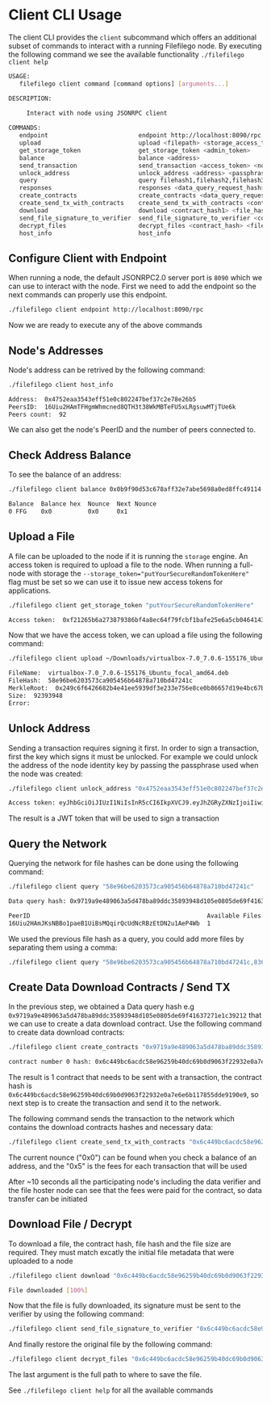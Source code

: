 # Client CLI Usage

The client CLI provides the `client` subcommand which offers an additional subset of commands to interact with a running Filefilego node.
By executing the following command we see the available functionality `./filefilego client help`
```bash
USAGE:
   filefilego client command [command options] [arguments...]

DESCRIPTION:
   
     Interact with node using JSONRPC client

COMMANDS:
   endpoint                         endpoint http://localhost:8090/rpc
   upload                           upload <filepath> <storage_access_token> <node_hash>
   get_storage_token                get_storage_token <admin_token>
   balance                          balance <address>
   send_transaction                 send_transaction <access_token> <nounce> <data> <from_address> <to_address> <tx_value> <tx_fees>
   unlock_address                   unlock_address <address> <passphrase>
   query                            query filehash1,filehash2,filehash3
   responses                        responses <data_query_request_hash>
   create_contracts                 create_contracts <data_query_request_hash>
   create_send_tx_with_contracts    create_send_tx_with_contracts <contract_hash1,contract_hash2> <jwt_access_token> <current_nounce> <each_tx_fee>
   download                         download <contract_hash1> <file_hash> <file_size>
   send_file_signature_to_verifier  send_file_signature_to_verifier <contract_hash1> <file_hash>
   decrypt_files                    decrypt_files <contract_hash> <file_hash1,file_hash2> <file1_merkle_root_hash,file2_merkle_root_hash> <restore_full_path_file1,restore_full_path_file2>
   host_info                        host_info
```

## Configure Client with Endpoint

When running a node, the default JSONRPC2.0 server port is `8090` which we can use to interact with the node. First we need to add the endpoint so the next commands can 
properly use this endpoint. 

```bash
./filefilego client endpoint http://localhost:8090/rpc
```

Now we are ready to execute any of the above commands

## Node's Addresses

Node's address can be retrived by the following command:

```bash
./filefilego client host_info

Address:  0x4752eaa3543eff51e0c802247bef37c2e78e26b5
PeersID:  16Uiu2HAmTFHgmWhmcned8QTH3t38WkMBTeFU5xLRgsuwMTjTUe6k
Peers count:  92
```

We can also get the node's PeerID and the number of peers connected to.

## Check Address Balance

To see the balance of an address:

```bash
./filefilego client balance 0x0b9f90d53c678aff32e7abe5698a0ed8ffc49114

Balance  Balance hex  Nounce  Next Nounce  
0 FFG    0x0          0x0     0x1          


```

## Upload a File

A file can be uploaded to the node if it is running the `storage` engine. An access token is required to upload a file to the node. When running a full-node with storage
the `--storage_token="putYourSecureRandomTokenHere"` flag must be set so we can use it to issue new access tokens for applications.

```bash
./filefilego client get_storage_token "putYourSecureRandomTokenHere"

Access token:  0xf21265b6a273879386bf4a8ec64f79fcbf1bafe25e6a5cb0464143259643ca914e34cd99346d3d57b92ed8eb75e814d7a01d89f2d8a35c28eb27b6cb

```

Now that we have the access token, we can upload a file using the following command:

```bash
./filefilego client upload ~/Downloads/virtualbox-7.0_7.0.6-155176_Ubuntu_focal_amd64.deb "0xf21265b6a273879386bf4a8ec64f79fcbf1bafe25e6a5cb0464143259643ca914e34cd99346d3d57b92ed8eb75e814d7a01d89f2d8a35c28eb27b6cb"

FileName:  virtualbox-7.0_7.0.6-155176_Ubuntu_focal_amd64.deb
FileHash:  58e96be6203573ca905456b64878a710bd47241c
MerkleRoot:  0x249c6f6426682b4e41ee5939df3e233e756e8ce0b86657d19e4bc67b16092178
Size:  92393948
Error:  
```


## Unlock Address

Sending a transaction requires signing it first. In order to sign a transaction, first the key which signs it must be unlocked. For example we could unlock the address of the node identity key by passing the passphrase used when the node was created:

```bash
./filefilego client unlock_address "0x4752eaa3543eff51e0c802247bef37c2e78e26b5" "admin"

Access token: eyJhbGciOiJIUzI1NiIsInR5cCI6IkpXVCJ9.eyJhZGRyZXNzIjoiIiwiZXhwIjoxNjg4MTQ4OTgyfQ.o5wMMkKMQw_mPyOTg_sW5nkvpif7dJ-3lsU2HtmbNo4
```

The result is a JWT token that will be used to sign a transaction


## Query the Network

Querying the network for file hashes can be done using the following command:

```bash
./filefilego client query "58e96be6203573ca905456b64878a710bd47241c"

Data query hash: 0x9719a9e489063a5d478ba89ddc35893948d105e0805de69f41637271e1c39212

PeerID                                                 Available Files  NA Files  Fees per byte             
16Uiu2HAmJKsNBBo1paeB1UiBsMQqirQcUdNcRBzEtDN2u1AeP4Wb  1                0         0.000000000000010000 FFG  

```

We used the previous file hash as a query, you could add more files by separating them using a comma:

```bash
./filefilego client query "58e96be6203573ca905456b64878a710bd47241c,83678be92035730a905456b64878a7902d35140b"
```

## Create Data Download Contracts / Send TX

In the previous step, we obtained a Data query hash e.g `0x9719a9e489063a5d478ba89ddc35893948d105e0805de69f41637271e1c39212` that we can use to create a data download contract.
Use the following command to create data download contracts:

```bash
./filefilego client create_contracts "0x9719a9e489063a5d478ba89ddc35893948d105e0805de69f41637271e1c39212"

contract number 0 hash: 0x6c449bc6acdc58e96259b40dc69b0d9063f22932e0a7e6e6b117855dde9190e9
```

The result is 1 contract that needs to be sent with a transaction, the contract hash is `0x6c449bc6acdc58e96259b40dc69b0d9063f22932e0a7e6e6b117855dde9190e9`, so next step is to create the transaction and send it to the network.

The following command sends the transaction to the network which contains the download contracts hashes and necessary data:

```bash
./filefilego client create_send_tx_with_contracts "0x6c449bc6acdc58e96259b40dc69b0d9063f22932e0a7e6e6b117855dde9190e9" "eyJhbGciOiJIUzI1NiIsInR5cCI6IkpXVCJ9.eyJhZGRyZXNzIjoiIiwiZXhwIjoxNjg4MTQ4OTgyfQ.o5wMMkKMQw_mPyOTg_sW5nkvpif7dJ-3lsU2HtmbNo4" "0x0" "0x5"
```

The current nounce ("0x0") can be found when you check a balance of an address, and the "0x5" is the fees for each transaction that will be used

After ~10 seconds all the participating node's including the data verifier and the file hoster node can see that the fees were paid for the contract, so data transfer can be initiated

## Download File / Decrypt

To download a file, the contract hash, file hash and the file size are required. They must match excatly the initial file metadata that were uploaded to a node

```bash
./filefilego client download "0x6c449bc6acdc58e96259b40dc69b0d9063f22932e0a7e6e6b117855dde9190e9" "58e96be6203573ca905456b64878a710bd47241c" "92393948"

File downloaded [100%]
```

Now that the file is fully downloaded, its signature must be sent to the verifier by using the following command:

```bash
./filefilego client send_file_signature_to_verifier "0x6c449bc6acdc58e96259b40dc69b0d9063f22932e0a7e6e6b117855dde9190e9" "58e96be6203573ca905456b64878a710bd47241c"
```

And finally restore the original file by the following command:

```bash
./filefilego client decrypt_files "0x6c449bc6acdc58e96259b40dc69b0d9063f22932e0a7e6e6b117855dde9190e9" "58e96be6203573ca905456b64878a710bd47241c" "0x249c6f6426682b4e41ee5939df3e233e756e8ce0b86657d19e4bc67b16092178" "/home/downloads/virtualbox-7.0_7_custom_name_you_choose.deb"
```

The last argument is the full path to where to save the file.

See `./filefilego client help` for all the available commands